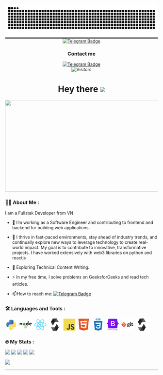 <div align="center">
  <div align="center"  style="background-color:black" >
  <img  src="https://raw.githubusercontent.com/nolan7512/nolan7512/main/github-contribution-grid-snake.svg"
       alt="snake" />
  </div>
   <div align="center" id="badges">
    <a href="[https://t.me/nolansignal](https://bento.me/0xbtc)">
      <img src="https://img.shields.io/badge/-AdamanLabs-blue?style=for-the-badge&logoColor=white" alt="Telegram Badge"/>
    </a>
  </div>  
  <div align="center" id="badges">
    <h3 align="center">Contact me</h3>
    <a href="https://t.me/nolansignal">
      <img src="https://img.shields.io/badge/-AdamanLabs-blue?style=for-the-badge&logo=telegram&logoColor=white" alt="Telegram Badge"/>
    </a>
  </div>  
  <img alt="Visitors" src="https://komarev.com/ghpvc/?username=nolan7512&label=Profile%20Visits&style=for-the-badge" />
  <h1>
    Hey there
    <img src="https://media.giphy.com/media/hvRJCLFzcasrR4ia7z/giphy.gif" width="30px"/>
  </h1>
  <div align="center">
    <img src="https://media.giphy.com/media/dWesBcTLavkZuG35MI/giphy.gif" width="600" height="300"/>
  </div>
</div>


### :woman_technologist: About Me :
 I am a Fullstak Developer from VN <br>
- :telescope: I’m working as a Software Engineer and contributing to frontend and backend for building web applications.
  
- :telescope: I thrive in fast-paced environments, stay ahead of industry trends, and continually explore new ways to leverage technology to create real-world impact. My goal is to contribute to innovative, transformative projects.
              I have worked extensively with web3 libraries on python and reactjs

- :seedling: Exploring Technical Content Writing.

- :zap: In my free time, I solve problems on GeeksforGeeks and read tech articles.




- :mailbox:How to reach me: [![Telegram Badge](https://img.shields.io/badge/-AdamanLabs-blue?style=for-the-badge&logo=telegram&logoColor=white)](https://t.me/nolansignal)


### :hammer_and_wrench: Languages and Tools :
<div>
  <img src="https://github.com/devicons/devicon/blob/master/icons/python/python-original.svg" title="Python" alt="Python" width="40" height="40"/>&nbsp;
  <img src="https://github.com/devicons/devicon/blob/master/icons/nodejs/nodejs-original-wordmark.svg" title="NodeJS" alt="NodeJS" width="40" height="40"/>&nbsp;
  <img src="https://github.com/devicons/devicon/blob/master/icons/react/react-original.svg" title="React" alt="React" width="40" height="40"/>&nbsp;
  <img src="https://github.com/devicons/devicon/blob/master/icons/solidity/solidity-original.svg" title="Solidity" alt="Solidity" width="40" height="40"/>&nbsp;
  <img src="https://github.com/devicons/devicon/blob/master/icons/javascript/javascript-original.svg" title="JavaScript" alt="JavaScript" width="40" height="40"/>&nbsp;
  <img src="https://github.com/devicons/devicon/blob/master/icons/html5/html5-original.svg" title="HTML5" alt="HTML" width="40" height="40"/>&nbsp;
  <img src="https://github.com/devicons/devicon/blob/master/icons/css3/css3-plain-wordmark.svg"  title="CSS3" alt="CSS" width="40" height="40"/>&nbsp;
  <img src="https://github.com/devicons/devicon/blob/master/icons/bootstrap/bootstrap-original-wordmark.svg" title="Bootstrap" alt="Bootstrap" width="40" height="40"/>&nbsp; 
  <img src="https://github.com/devicons/devicon/blob/master/icons/git/git-original-wordmark.svg" title="Git" **alt="Git" width="40" height="40"/>&nbsp;
  <img src="https://github.com/devicons/devicon/blob/master/icons/solidity/solidity-original.svg" title="Solidity" alt="Solidity" width="40" height="40"/>&nbsp;
</div>


### :fire: My Stats :
![](http://github-profile-summary-cards.vercel.app/api/cards/profile-details?username=nolan7512&theme=dark)
![](http://github-profile-summary-cards.vercel.app/api/cards/stats?username=nolan7512&theme=dark)
![](http://github-profile-summary-cards.vercel.app/api/cards/repos-per-language?username=nolan7512&theme=dark)
![](http://github-profile-summary-cards.vercel.app/api/cards/most-commit-language?username=vn7n24fzkq&theme=default)
![](http://github-profile-summary-cards.vercel.app/api/cards/productive-time?username=vn7n24fzkq&theme=default&utcOffset=8)

<!--horizontal divider(gradiant)-->
<img src="https://user-images.githubusercontent.com/73097560/115834477-dbab4500-a447-11eb-908a-139a6edaec5c.gif">

----------------------------------------------------------------------


